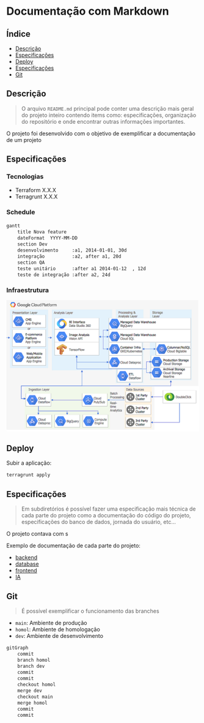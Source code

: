 # Documentação com Markdown

## Índice

- [Descrição](#descrição)
- [Especificações](#especificações)
- [Deploy](#deploy)
- [Especificações](#especificações)
- [Git](#git)

## Descrição

> O arquivo `README.md` principal pode conter uma descrição mais geral do projeto inteiro contendo items como: especificações, organização do repositório e onde encontrar outras informações importantes.

O projeto foi desenvolvido com o objetivo de exemplificar a documentação de um projeto

## Especificações

### Tecnologias

- Terraform X.X.X
- Terragrunt X.X.X

### Schedule

```mermaid
gantt
    title Nova feature
    dateFormat  YYYY-MM-DD
    section Dev
    desenvolvimento     :a1, 2014-01-01, 30d
    integração          :a2, after a1, 20d
    section QA
    teste unitário      :after a1 2014-01-12  , 12d
    teste de integração :after a2, 24d
```

### Infraestrutura

![GCP architecture sample](./assets/gcp_arch.png)

## Deploy

Subir a aplicação:

```sh
terragrunt apply
```

## Especificações

> Em subdiretórios é possível fazer uma especificação mais técnica de cada parte do projeto como a documentação do código do projeto, especificações do banco de dados, jornada do usuário, etc...

O projeto contava com s

Exemplo de documentação de cada parte do projeto:

- [backend](./backend)
- [database](./database)
- [frontend](./frontend)
- [IA](./ia)

## Git

> É possível exemplificar o funcionamento das branches

- `main`: Ambiente de produção
- `homol`: Ambiente de homologação
- `dev`: Ambiente de desenvolvimento

```mermaid
gitGraph
    commit
    branch homol
    branch dev
    commit
    commit
    checkout homol
    merge dev
    checkout main
    merge homol
    commit
    commit
```
